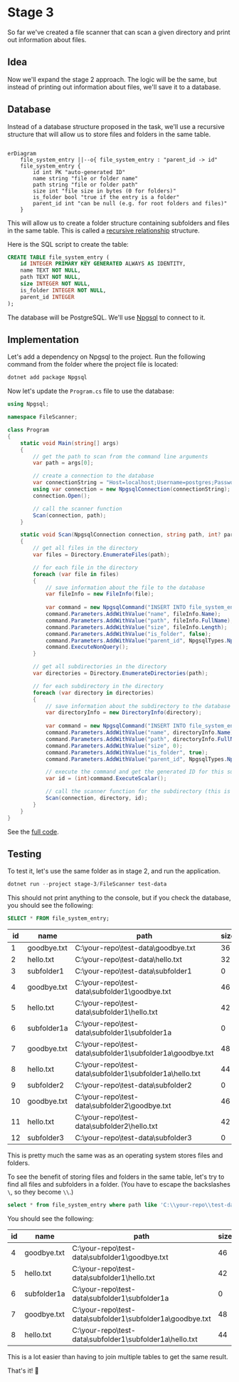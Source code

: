 # Stage 3

So far we've created a file scanner that can scan a given directory and print out information about files.

## Idea

Now we'll expand the stage 2 approach. The logic will be the same, but instead of printing out information about files, we'll save it to a database.

## Database

Instead of a database structure proposed in the task, we'll use a recursive structure that will allow us to store files
and folders in the same table.

```mermaid

erDiagram
    file_system_entry ||--o{ file_system_entry : "parent_id -> id"
    file_system_entry {
        id int PK "auto-generated ID"
        name string "file or folder name"
        path string "file or folder path"
        size int "file size in bytes (0 for folders)"
        is_folder bool "true if the entry is a folder"
        parent_id int "can be null (e.g. for root folders and files)"
    }

```

This will allow us to create a folder structure containing subfolders and files in the same table. This is called a [recursive relationship](https://en.wikipedia.org/wiki/Recursive_relationship) structure.

Here is the SQL script to create the table:

```sql
CREATE TABLE file_system_entry (
    id INTEGER PRIMARY KEY GENERATED ALWAYS AS IDENTITY,
    name TEXT NOT NULL,
    path TEXT NOT NULL,
    size INTEGER NOT NULL,
    is_folder INTEGER NOT NULL,
    parent_id INTEGER
);
```

The database will be PostgreSQL. We'll use [Npgsql](https://www.npgsql.org/) to connect to it.

## Implementation

Let's add a dependency on Npgsql to the project. Run the following command from the folder where the project file is located:

```powershell
dotnet add package Npgsql
```

Now let's update the `Program.cs` file to use the database:

```csharp
using Npgsql;

namespace FileScanner;

class Program
{
    static void Main(string[] args)
    {
        // get the path to scan from the command line arguments
        var path = args[0];

        // create a connection to the database
        var connectionString = "Host=localhost;Username=postgres;Password=postgres;Database=file-scanner";
        using var connection = new NpgsqlConnection(connectionString);
        connection.Open();

        // call the scanner function
        Scan(connection, path);
    }

    static void Scan(NpgsqlConnection connection, string path, int? parentId = null)
    {
        // get all files in the directory
        var files = Directory.EnumerateFiles(path);

        // for each file in the directory
        foreach (var file in files)
        {
            // save information about the file to the database
            var fileInfo = new FileInfo(file);
            
            var command = new NpgsqlCommand("INSERT INTO file_system_entry (name, path, size, is_folder, parent_id) VALUES (@name, @path, @size, @is_folder, @parent_id)", connection);
            command.Parameters.AddWithValue("name", fileInfo.Name);
            command.Parameters.AddWithValue("path", fileInfo.FullName);
            command.Parameters.AddWithValue("size", fileInfo.Length);
            command.Parameters.AddWithValue("is_folder", false);
            command.Parameters.AddWithValue("parent_id", NpgsqlTypes.NpgsqlDbType.Integer, (object)parentId ?? DBNull.Value);
            command.ExecuteNonQuery();
        }

        // get all subdirectories in the directory
        var directories = Directory.EnumerateDirectories(path);

        // for each subdirectory in the directory
        foreach (var directory in directories)
        {
            // save information about the subdirectory to the database
            var directoryInfo = new DirectoryInfo(directory);
            
            var command = new NpgsqlCommand("INSERT INTO file_system_entry (name, path, size, is_folder, parent_id) VALUES (@name, @path, @size, @is_folder, @parent_id) RETURNING id", connection);
            command.Parameters.AddWithValue("name", directoryInfo.Name);
            command.Parameters.AddWithValue("path", directoryInfo.FullName);
            command.Parameters.AddWithValue("size", 0);
            command.Parameters.AddWithValue("is_folder", true);
            command.Parameters.AddWithValue("parent_id", NpgsqlTypes.NpgsqlDbType.Integer, (object)parentId ?? DBNull.Value);

            // execute the command and get the generated ID for this subdirectory
            var id = (int)command.ExecuteScalar();

            // call the scanner function for the subdirectory (this is the recursion)
            Scan(connection, directory, id);
        }
    }
}
```

See the [full code](./stage-3/FileScanner/Program.cs).

## Testing

To test it, let's use the same folder as in stage 2, and run the application.

```powershell
dotnet run --project stage-3/FileScanner test-data
```

This should not print anything to the console, but if you check the database, you should see the following:

```sql
SELECT * FROM file_system_entry;
```

| id | name | path | size | is_folder | parent_id |
| --- | --- | --- | --- | --- | --- |
|1|goodbye.txt|C:\your-repo\test-data\goodbye.txt|36|False|NULL|
|2|hello.txt|C:\your-repo\test-data\hello.txt|32|False|NULL|
|3|subfolder1|C:\your-repo\test-data\subfolder1|0|True|NULL|
|4|goodbye.txt|C:\your-repo\test-data\subfolder1\goodbye.txt|46|False|3|
|5|hello.txt|C:\your-repo\test-data\subfolder1\hello.txt|42|False|3|
|6|subfolder1a|C:\your-repo\test-data\subfolder1\subfolder1a|0|True|3|
|7|goodbye.txt|C:\your-repo\test-data\subfolder1\subfolder1a\goodbye.txt|48|False|6|
|8|hello.txt|C:\your-repo\test-data\subfolder1\subfolder1a\hello.txt|44|False|6|
|9|subfolder2|C:\your-repo\test-data\subfolder2|0|True|NULL|
|10|goodbye.txt|C:\your-repo\test-data\subfolder2\goodbye.txt|46|False|9|
|11|hello.txt|C:\your-repo\test-data\subfolder2\hello.txt|42|False|9|
|12|subfolder3|C:\your-repo\test-data\subfolder3|0|True|NULL|


This is pretty much the same was as an operating system stores files and folders.

To see the benefit of storing files and folders in the same table, let's try to find all files and subfolders in a folder. (You have to escape the backslashes `\`, so they become `\\`.)

```sql
select * from file_system_entry where path like 'C:\\your-repo\\test-data\\subfolder1\\%';
```

You should see the following:

| id | name | path | size | is_folder | parent_id |
| --- | --- | --- | --- | --- | --- |
|4|goodbye.txt|C:\your-repo\test-data\subfolder1\goodbye.txt|46|False|3|
|5|hello.txt|C:\your-repo\test-data\subfolder1\hello.txt|42|False|3|
|6|subfolder1a|C:\your-repo\test-data\subfolder1\subfolder1a|0|True|3|
|7|goodbye.txt|C:\your-repo\test-data\subfolder1\subfolder1a\goodbye.txt|48|False|6|
|8|hello.txt|C:\your-repo\test-data\subfolder1\subfolder1a\hello.txt|44|False|6|

This is a lot easier than having to join multiple tables to get the same result.

That's it! 🎉
